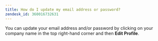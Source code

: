 ```yaml
---
title: How do I update my email address or password?
zendesk_id: 360016732631
---
```


You can update your email address and/or password by clicking on your company name in the top right-hand corner and then **Edit Profile**.
